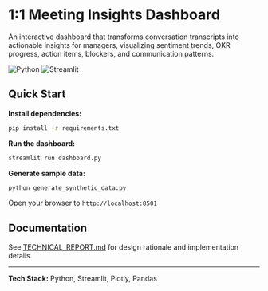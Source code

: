 # 1:1 Meeting Insights Dashboard

An interactive dashboard that transforms conversation transcripts into actionable insights for managers, visualizing sentiment trends, OKR progress, action items, blockers, and communication patterns.

![Python](https://img.shields.io/badge/Python-3.9+-green) ![Streamlit](https://img.shields.io/badge/Streamlit-1.28+-red)

## Quick Start

**Install dependencies:**
```bash
pip install -r requirements.txt
```

**Run the dashboard:**
```bash
streamlit run dashboard.py
```

**Generate sample data:**
```bash
python generate_synthetic_data.py
```

Open your browser to `http://localhost:8501`

## Documentation

See [TECHNICAL_REPORT.md](TECHNICAL_REPORT.md) for design rationale and implementation details.

---

**Tech Stack:** Python, Streamlit, Plotly, Pandas
